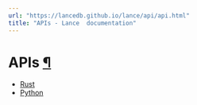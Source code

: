 ```yaml
---
url: "https://lancedb.github.io/lance/api/api.html"
title: "APIs - Lance  documentation"
---
```


# APIs [¶](https://lancedb.github.io/lance/api/api.html\#apis "Link to this heading")

- [Rust](https://docs.rs/crate/lance/latest)
- [Python](https://lancedb.github.io/lance/api/python.html)